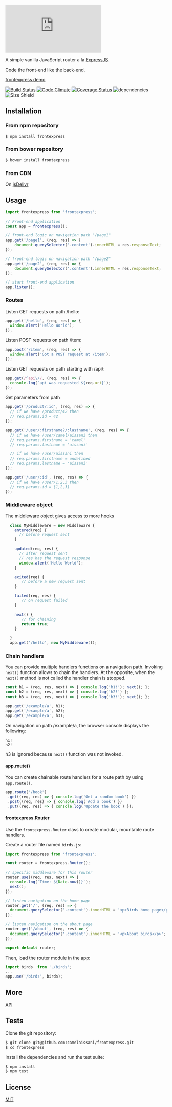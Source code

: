 ![frontexpress](http://fontmeme.com/embed.php?text=frontexpress&name=Atype%201%20Light.ttf&size=90&style_color=6F6F75)

A simple vanilla JavaScript router a la [ExpressJS](http://expressjs.com/).

Code the front-end like the back-end.

[frontexpress demo](https://github.com/camelaissani/frontexpress-demo)

 [![Build Status](https://travis-ci.org/camelaissani/frontexpress.svg?branch=master)](https://travis-ci.org/camelaissani/frontexpress)
 [![Code Climate](https://codeclimate.com/github/camelaissani/frontexpress/badges/gpa.svg)](https://codeclimate.com/github/camelaissani/frontexpress)
 [![Coverage Status](https://coveralls.io/repos/github/camelaissani/frontexpress/badge.svg?branch=master)](https://coveralls.io/github/camelaissani/frontexpress?branch=master)
 ![dependencies](https://img.shields.io/gemnasium/mathiasbynens/he.svg)
 ![Size Shield](https://img.shields.io/badge/size-3.54kb-brightgreen.svg)

## Installation

### From npm repository

```bash
$ npm install frontexpress
```

### From bower repository

```bash
$ bower install frontexpress
```

### From CDN

On [jsDelivr](https://cdn.jsdelivr.net/npm/frontexpress@1.2.0/frontexpress.min.js)

## Usage

```js
import frontexpress from 'frontexpress';

// Front-end application
const app = frontexpress();

// front-end logic on navigation path "/page1"
app.get('/page1', (req, res) => {
    document.querySelector('.content').innerHTML = res.responseText;
});

// front-end logic on navigation path "/page2"
app.get('/page2', (req, res) => {
    document.querySelector('.content').innerHTML = res.responseText;
});

// start front-end application
app.listen();
```

### Routes

Listen GET requests on path /hello:

```js
app.get('/hello', (req, res) => {
  window.alert('Hello World');
});
```

Listen POST requests on path /item:

```js
app.post('/item', (req, res) => {
  window.alert('Got a POST request at /item');
});
```

Listen GET requests on path starting with /api/:

```js
app.get(/^api\//, (req, res) => {
  console.log(`api was requested ${req.uri}`);
});
```

Get parameters from path

```js
app.get('/product/:id', (req, res) => {
  // if we have /product/42 then
  // req.params.id = 42
});
```

```js
app.get('/user/:firstname?/:lastname', (req, res) => {
  // if we have /user/camel/aissani then
  // req.params.firstname = 'camel'
  // req.params.lastname = 'aissani'

  // if we have /user/aissani then
  // req.params.firstname = undefined
  // req.params.lastname = 'aissani'
});
```

```js
app.get('/user/:id', (req, res) => {
  // if we have /user/1,2,3 then
  // req.params.id = [1,2,3]
});
```
### Middleware object

The middleware object gives access to more hooks

```js
  class MyMiddleware = new Middleware {
    entered(req) {
      // before request sent
    }

    updated(req, res) {
      // after request sent
      // res has the request response
      window.alert('Hello World');
    }

    exited(req) {
       // before a new request sent
    }

    failed(req, res) {
       // on request failed
    }

    next() {
       // for chaining
       return true;
    }

  }
  app.get('/hello', new MyMiddleware());
```

### Chain handlers

You can provide multiple handlers functions on a navigation path. Invoking ```next()``` function allows to chain the handlers.
At the opposite, when the ```next()``` method is not called the handler chain is stopped.

```js
const h1 = (req, res, next) => { console.log('h1!'); next(); };
const h2 = (req, res, next) => { console.log('h2!') };
const h3 = (req, res, next) => { console.log('h3!'); next(); };

app.get('/example/a', h1);
app.get('/example/a', h2);
app.get('/example/a', h3);
```

On navigation on path /example/a, the browser console displays the following:

```
h1!
h2!
```

h3 is ignored because ```next()``` function was not invoked.

#### app.route()

You can create chainable route handlers for a route path by using ```app.route()```.

```js
app.route('/book')
 .get((req, res) => { console.log('Get a random book') })
 .post((req, res) => { console.log('Add a book') })
 .put((req, res) => { console.log('Update the book') });
```

#### frontexpress.Router

Use the ```frontexpress.Router``` class to create modular, mountable route handlers.

Create a router file named ```birds.js```:

```js
import frontexpress from 'frontexpress';

const router = frontexpress.Router();

// specific middleware for this router
router.use((req, res, next) => {
  console.log(`Time: ${Date.now()}`);
  next();
});

// listen navigation on the home page
router.get('/', (req, res) => {
  document.querySelector('.content').innerHTML = '<p>Birds home page</p>';
});

// listen navigation on the about page
router.get('/about', (req, res) => {
  document.querySelector('.content').innerHTML = '<p>About birds</p>';
});

export default router;
```

Then, load the router module in the app:

```js
import birds  from './birds';
...
app.use('/birds', birds);
```

## More

[API](https://github.com/camelaissani/frontexpress/blob/master/docs/api.md)

## Tests

 Clone the git repository:

```bash
$ git clone git@github.com:camelaissani/frontexpress.git
$ cd frontexpress
```

 Install the dependencies and run the test suite:

```bash
$ npm install
$ npm test
```

## License

[MIT](LICENSE)

